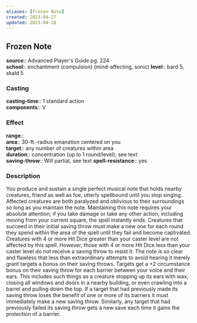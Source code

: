 ```yaml
---
aliases: [Frozen Note]
created: 2023-04-27
updated: 2023-04-28
---
```


## Frozen Note

**source**:: Advanced Player's Guide pg. 224  
**school**:: enchantment (compulsion) (mind-affecting, sonic)
**level**:: bard 5, skald 5

### Casting

**casting-time**:: 1 standard action  
**components**:: V

### Effect

**range**::  
**area**:: 30-ft.-radius emanation centered on you  
**target**:: any number of creatures within area  
**duration**:: concentration (up to 1 round/level); see text  
**saving-throw**:: Will partial, see text
**spell-resistance**:: yes

### Description

You produce and sustain a single perfect musical note that holds nearby creatures, friend as well as foe, utterly spellbound until you stop singing. Affected creatures are both paralyzed and oblivious to their surroundings so long as you maintain the note. Maintaining this note requires your absolute attention; if you take damage or take any other action, including moving from your current square, the spell instantly ends. Creatures that succeed in their initial saving throw must make a new one for each round they spend within the area of the spell until they fail and become captivated. Creatures with 4 or more Hit Dice greater than your caster level are not affected by this spell. However, those with 4 or more Hit Dice less than your caster level do not receive a saving throw to resist it. The note is so clear and flawless that less than extraordinary attempts to avoid hearing it merely grant targets a bonus on their saving throws. Targets get a +2 circumstance bonus on their saving throw for each barrier between your voice and their ears. This includes such things as a creature stopping up its ears with wax, closing all windows and doors in a nearby building, or even crawling into a barrel and pulling down the top. If a target that had previously made its saving throw loses the benefit of one or more of its barriers it must immediately make a new saving throw. Similarly, any target that had previously failed its saving throw gets a new save each time it gains the protection of a barrier.
